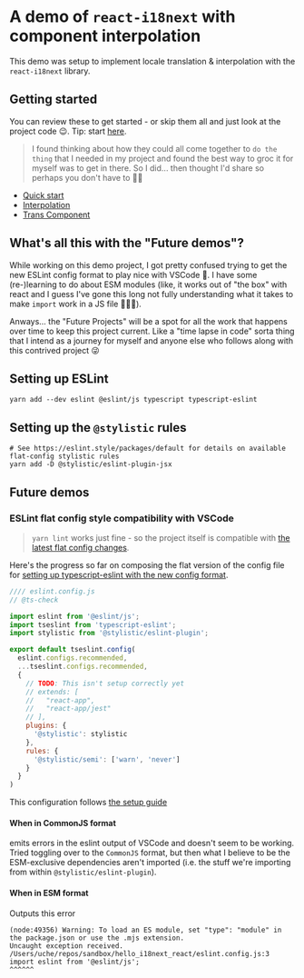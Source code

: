 # A demo of `react-i18next` with component interpolation

This demo was setup to implement locale translation & interpolation with the `react-i18next` library.

## Getting started

You can review these to get started - or skip them all and just look at the project code 😉. Tip: start [here](https://github.com/uchilaka/react-i18next-examples/blob/main/src/components/LegalTerms/index.tsx#L27-L37).

> I found thinking about how they could all come together to `do the thing` that I needed in my project and found the best way to groc it for myself was to get in there. So I did... then thought I'd share so perhaps you don't have to 🤞🏾

- [Quick start](https://react.i18next.com/guides/quick-start)
- [Interpolation](https://www.i18next.com/translation-function/interpolation)
- [Trans Component](https://react.i18next.com/latest/trans-component)

## What's all this with the "Future demos"?

While working on this demo project, I got pretty confused trying to get the new ESLint config format to play nice with VSCode 🙈. I have some (re-)learning to do about ESM modules (like, it works out of "the box" with react and I guess I've gone this long not fully understanding what it takes to make `import` work in a JS file 🤷🏾‍♂️).

Anways... the "Future Projects" will be a spot for all the work that happens over time to keep this project current. Like a "time lapse in code" sorta thing that I intend as a journey for myself and anyone else who follows along with this contrived project 😜

## Setting up ESLint

```shell
yarn add --dev eslint @eslint/js typescript typescript-eslint
```

## Setting up the `@stylistic` rules

```shell
# See https://eslint.style/packages/default for details on available flat-config stylistic rules
yarn add -D @stylistic/eslint-plugin-jsx
```

## Future demos

### ESLint flat config style compatibility with VSCode

> `yarn lint` works just fine - so the project itself is compatible with [the latest flat config changes](https://eslint.org/docs/latest/use/configure/configuration-files-new).

Here's the progress so far on composing the flat version of the config file for [setting up typescript-eslint with the new config format](https://typescript-eslint.io/getting-started#quickstart).

```js
//// eslint.config.js
// @ts-check

import eslint from '@eslint/js';
import tseslint from 'typescript-eslint';
import stylistic from '@stylistic/eslint-plugin';

export default tseslint.config(
  eslint.configs.recommended,
  ...tseslint.configs.recommended,
  {
    // TODO: This isn't setup correctly yet
    // extends: [
    //   "react-app",
    //   "react-app/jest"
    // ],
    plugins: {
      '@stylistic': stylistic
    },
    rules: {
      '@stylistic/semi': ['warn', 'never']
    }
  }
)
```

This configuration follows [the setup guide](https://typescript-eslint.io/getting-started#quickstart)

#### When in CommonJS format

emits errors in the eslint output of VSCode and doesn't seem to be working. Tried toggling over to the `CommonJS` format, but then what I believe to be the ESM-exclusive dependencies aren't imported (i.e. the stuff we're importing from within `@stylistic/eslint-plugin`).

#### When in ESM format

Outputs this error

```shell
(node:49356) Warning: To load an ES module, set "type": "module" in the package.json or use the .mjs extension.
Uncaught exception received.
/Users/uche/repos/sandbox/hello_i18next_react/eslint.config.js:3
import eslint from '@eslint/js';
^^^^^^
```
